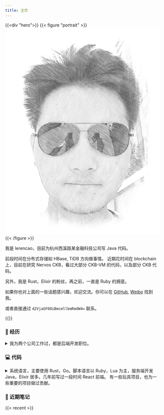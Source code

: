```yaml
---
title: 主页
---
```




{{<div "hero">}}
{{< figure "portrait" >}}
![A outline of my face.](/images/profile.jpg)
{{< /figure >}}

我是 lerencao，目前为杭州西溪路某金融科技公司写 Java 代码。

前段时间在分布式存储如 HBase, TiDB 方向做事情。
近期花时间在 blockchain 上，目前在研究 Nervos CKB，看过大部分 CKB-VM 的代码，以及部分 CKB 代码。

另外，我是 Rust，Elixir 的粉丝，再之前，一直是 Ruby 的拥趸。

如果你也对上面的一些话题感兴趣，欢迎交流。你可以在 [GitHub](https://github.com/lerencao), [Weibo](https://weibo.com/1671499682) 找到我。

或者直接通过 `d2VjaGF0OiBmcmllbmRmdW4=` 联系。

{{</div>}}

### 💼  经历 ###

<details>
<summary>
我为两个公司工作过，都是后端开发职位。
</summary>

**2017~2019 在杭州挖财做数据中间件**

- 前期负责 HBase/Phoenix 中间件的维护和开发。主要技术栈：Java，Dubbo，Phoenix SQL 引擎。
- 后期负责 TiDB 数据库在挖财的落地和推广。主要技术栈：Go, Rust, Java。

**2016~2017 在北京商汤科技做 Ruby Dev**

- 前期负责一套人脸识别算法的对外 API 服务的维护和优化。
- 后期负责 lead 小组成员，完成系统的业务需求以及自身代码的演进，并达成服务的 k8s 化。

再之前，研究生期间，在一家创业公司做服务端主程。技术栈较杂：Java/Scala，Ruby，前端均有涉猎。小公司，大家都懂的。
</details>

### 💻 代码 ###

<details>
<summary>
系统语言，主要使用 Rust，Go。脚本语言以 Ruby，Lua 为主，服务端开发 Java，Elixir 居多。几年前写过一段时间 React 前端。
有一些玩具项目，也为一些重要的项目做过贡献。
</summary>

- [raft.ex](https://github.com/lerencao/raft.ex): exlir 写的 raft 玩具。
- [lakeland](https://github.com/lerencao/lakeland): ranch 的 elixir 实现。
- [poolgirl](https://github.com/lerencao/poolgirl): poolboy 的 elixir 实现。
- [devergent.rb](https://github.com/lerencao/divergent.rb): 辅助做 railway-oriented programming 的 gem。
- [sinatra param-checker](https://github.com/lerencao/sinatra_param_checker): sinatra 的 param checker 插件。
- [confr](https://github.com/lerencao/confr): 基于 Netty 实现的配置中心。
- [translation of guides-to-scala](https://github.com/lerencao/guides-to-scala-book): The Neophyte's Guide to Scala 的中文翻译。
- [tidb 全家桶](https://github.com/pingcap/tidb): 给 TiDB 全家桶修过一些 bug，也贡献过一些 feature。

</details>

### 📓 近期笔记 ###

{{< recent >}}
